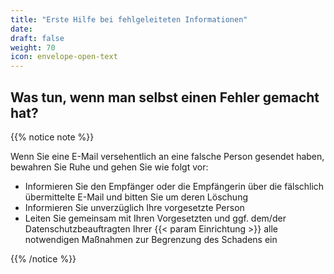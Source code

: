 ```yaml
---
title: "Erste Hilfe bei fehlgeleiteten Informationen"
date: 
draft: false
weight: 70
icon: envelope-open-text
---
```


## Was tun, wenn man selbst einen Fehler gemacht hat?

{{% notice note %}}

Wenn Sie eine E-Mail versehentlich an eine falsche Person gesendet haben, bewahren Sie Ruhe und gehen Sie wie folgt vor:

- Informieren Sie den Empfänger oder die Empfängerin über die fälschlich übermittelte E-Mail und bitten Sie um deren Löschung
- Informieren Sie unverzüglich Ihre vorgesetzte Person
- Leiten Sie gemeinsam mit Ihren Vorgesetzten und ggf. dem/der Datenschutzbeauftragten Ihrer {{< param Einrichtung >}} alle notwendigen Maßnahmen zur Begrenzung des Schadens ein

{{% /notice %}}